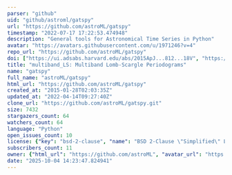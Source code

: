 ```yaml
---
parser: "github"
uid: "github/astroml/gatspy"
url: "https://github.com/astroML/gatspy"
timestamp: "2022-07-17 17:22:53.474948"
description: "General tools for Astronomical Time Series in Python"
avatar: "https://avatars.githubusercontent.com/u/1971246?v=4"
repo_url: "https://github.com/astroML/gatspy"
doi: ["https://ui.adsabs.harvard.edu/abs/2015ApJ...812...18V", "https://ui.adsabs.harvard.edu/abs/2015ascl.soft06004V/abstract"]
title: "multiband_LS: Multiband Lomb-Scargle Periodograms"
name: "gatspy"
full_name: "astroML/gatspy"
html_url: "https://github.com/astroML/gatspy"
created_at: "2015-01-28T02:03:35Z"
updated_at: "2022-04-14T09:27:40Z"
clone_url: "https://github.com/astroML/gatspy.git"
size: 7432
stargazers_count: 64
watchers_count: 64
language: "Python"
open_issues_count: 10
license: {"key": "bsd-2-clause", "name": "BSD 2-Clause \"Simplified\" License", "spdx_id": "BSD-2-Clause", "url": "https://api.github.com/licenses/bsd-2-clause", "node_id": "MDc6TGljZW5zZTQ="}
subscribers_count: 11
owner: {"html_url": "https://github.com/astroML", "avatar_url": "https://avatars.githubusercontent.com/u/1971246?v=4", "login": "astroML", "type": "Organization"}
date: "2025-10-04 14:23:47.824941"
---
```

